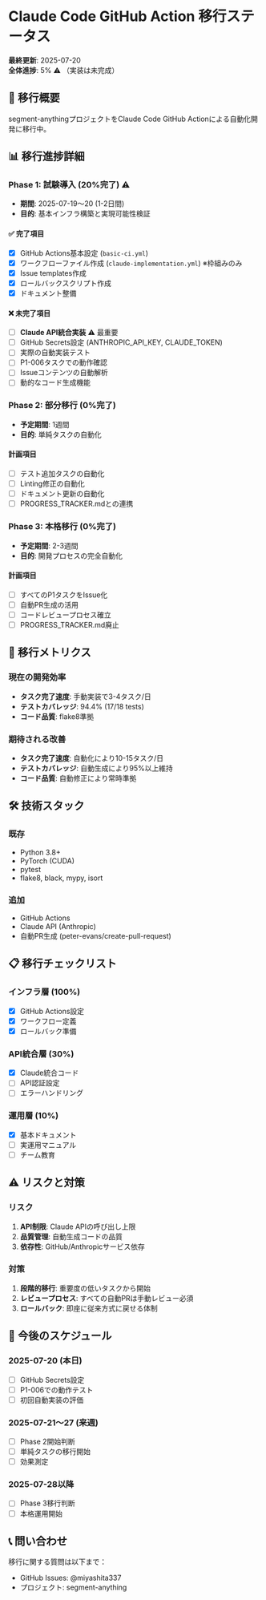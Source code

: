 # Claude Code GitHub Action 移行ステータス

**最終更新**: 2025-07-20  
**全体進捗**: 5% ⚠️ （実装は未完成）

## 🎯 移行概要

segment-anythingプロジェクトをClaude Code GitHub Actionによる自動化開発に移行中。

## 📊 移行進捗詳細

### Phase 1: 試験導入 (20%完了) ⚠️
- **期間**: 2025-07-19〜20 (1-2日間)
- **目的**: 基本インフラ構築と実現可能性検証

#### ✅ 完了項目
- [x] GitHub Actions基本設定 (`basic-ci.yml`)
- [x] ワークフローファイル作成 (`claude-implementation.yml`) ※枠組みのみ
- [x] Issue templates作成
- [x] ロールバックスクリプト作成
- [x] ドキュメント整備

#### ❌ 未完了項目
- [ ] **Claude API統合実装** ⚠️ 最重要
- [ ] GitHub Secrets設定 (ANTHROPIC_API_KEY, CLAUDE_TOKEN)
- [ ] 実際の自動実装テスト
- [ ] P1-006タスクでの動作確認
- [ ] Issueコンテンツの自動解析
- [ ] 動的なコード生成機能

### Phase 2: 部分移行 (0%完了)
- **予定期間**: 1週間
- **目的**: 単純タスクの自動化

#### 計画項目
- [ ] テスト追加タスクの自動化
- [ ] Linting修正の自動化
- [ ] ドキュメント更新の自動化
- [ ] PROGRESS_TRACKER.mdとの連携

### Phase 3: 本格移行 (0%完了)
- **予定期間**: 2-3週間
- **目的**: 開発プロセスの完全自動化

#### 計画項目
- [ ] すべてのP1タスクをIssue化
- [ ] 自動PR生成の活用
- [ ] コードレビュープロセス確立
- [ ] PROGRESS_TRACKER.md廃止

## 🚀 移行メトリクス

### 現在の開発効率
- **タスク完了速度**: 手動実装で3-4タスク/日
- **テストカバレッジ**: 94.4% (17/18 tests)
- **コード品質**: flake8準拠

### 期待される改善
- **タスク完了速度**: 自動化により10-15タスク/日
- **テストカバレッジ**: 自動生成により95%以上維持
- **コード品質**: 自動修正により常時準拠

## 🛠 技術スタック

### 既存
- Python 3.8+
- PyTorch (CUDA)
- pytest
- flake8, black, mypy, isort

### 追加
- GitHub Actions
- Claude API (Anthropic)
- 自動PR生成 (peter-evans/create-pull-request)

## 📋 移行チェックリスト

### インフラ層 (100%)
- [x] GitHub Actions設定
- [x] ワークフロー定義
- [x] ロールバック準備

### API統合層 (30%)
- [x] Claude統合コード
- [ ] API認証設定
- [ ] エラーハンドリング

### 運用層 (10%)
- [x] 基本ドキュメント
- [ ] 実運用マニュアル
- [ ] チーム教育

## ⚠️ リスクと対策

### リスク
1. **API制限**: Claude APIの呼び出し上限
2. **品質管理**: 自動生成コードの品質
3. **依存性**: GitHub/Anthropicサービス依存

### 対策
1. **段階的移行**: 重要度の低いタスクから開始
2. **レビュープロセス**: すべての自動PRは手動レビュー必須
3. **ロールバック**: 即座に従来方式に戻せる体制

## 📅 今後のスケジュール

### 2025-07-20 (本日)
- [ ] GitHub Secrets設定
- [ ] P1-006での動作テスト
- [ ] 初回自動実装の評価

### 2025-07-21〜27 (来週)
- [ ] Phase 2開始判断
- [ ] 単純タスクの移行開始
- [ ] 効果測定

### 2025-07-28以降
- [ ] Phase 3移行判断
- [ ] 本格運用開始

## 📞 問い合わせ

移行に関する質問は以下まで：
- GitHub Issues: @miyashita337
- プロジェクト: segment-anything